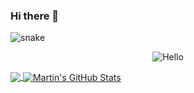 ### Hi there 👋

<!--
**zzuse/zzuse** is a ✨ _special_ ✨ repository because its `README.md` (this file) appears on your GitHub profile.

Here are some ideas to get you started:

- 🔭 I’m currently working on ...
- 🌱 I’m currently learning ...
- 👯 I’m looking to collaborate on ...
- 🤔 I’m looking for help with ...
- 💬 Ask me about ...
- 📫 How to reach me: ...
- 😄 Pronouns: ...
- ⚡ Fun fact: ...
-->
![snake](https://raw.githubusercontent.com/zzuse/zzuse/output/github-snake.svg)
<p align="center"><img src="https://profile-counter.glitch.me/zzuse/count.svg" alt="Hello"></p>
<a href="https://github.com/zzuse/zzuse">
  <img align="center" src="https://github-readme-stats.vercel.app/api/top-langs/?username=zzuse&hide=java,html,tex&title_color=ffffff&text_color=c9cacc&icon_color=2bbc8a&bg_color=1d1f21&langs_count=3" />
</a>
<a href="https://github.com/zzuse/zzuse">
  <img align="center" src="https://github-readme-stats.vercel.app/api?username=zzuse&show_icons=true&line_height=27&count_private=true&title_color=ffffff&text_color=c9cacc&icon_color=2bbc8a&bg_color=1d1f21" alt="Martin's GitHub Stats" />
</a>

